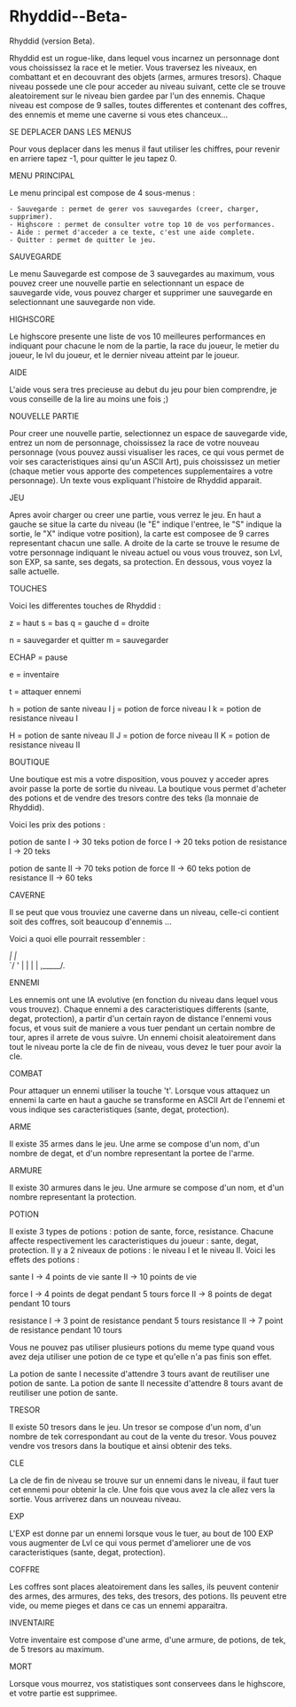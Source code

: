 Rhyddid--Beta-
==============

Rhyddid (version Beta).

Rhyddid est un rogue-like, dans lequel vous incarnez un personnage dont vous 
choississez la race et le metier. Vous traversez les niveaux, en combattant et 
en decouvrant des objets (armes, armures tresors). Chaque niveau possede une cle
pour acceder au niveau suivant, cette cle se trouve aleatoirement sur le niveau 
bien gardee par l'un des ennemis. Chaque niveau est compose de 9 salles, toutes
differentes et contenant des coffres, des ennemis et meme une caverne si vous
etes chanceux...

SE DEPLACER DANS LES MENUS

Pour vous deplacer dans les menus il faut utiliser les chiffres, pour revenir en
arriere tapez -1, pour quitter le jeu tapez 0.

MENU PRINCIPAL

Le menu principal est compose de 4 sous-menus :

	- Sauvegarde : permet de gerer vos sauvegardes (creer, charger, supprimer).
	- Highscore : permet de consulter votre top 10 de vos performances.
	- Aide : permet d'acceder a ce texte, c'est une aide complete.
	- Quitter : permet de quitter le jeu.
	
SAUVEGARDE

Le menu Sauvegarde est compose de 3 sauvegardes au maximum, vous pouvez creer
une nouvelle partie en selectionnant un espace de sauvegarde vide, vous pouvez
charger et supprimer une sauvegarde en selectionnant une sauvegarde non vide.

HIGHSCORE

Le highscore presente une liste de vos 10 meilleures performances en indiquant
pour chacune le nom de la partie, la race du joueur, le metier du joueur, le lvl
du joueur, et le dernier niveau atteint par le joueur.

AIDE

L'aide vous sera tres precieuse au debut du jeu pour bien comprendre, je vous
conseille de la lire au moins une fois ;)

NOUVELLE PARTIE

Pour creer une nouvelle partie, selectionnez un espace de sauvegarde vide,
entrez un nom de personnage, choississez la race de votre nouveau personnage 
(vous pouvez aussi visualiser les races, ce qui vous permet de voir ses
caracteristiques ainsi qu'un ASCII Art), puis choississez un metier (chaque
metier vous apporte des competences supplementaires a votre personnage). Un
texte vous expliquant l'histoire de Rhyddid apparait.

JEU

Apres avoir charger ou creer une partie, vous verrez le jeu. En haut a gauche se
situe la carte du niveau (le "E" indique l'entree, le "S" indique la sortie, le
"X" indique votre position), la carte est composee de 9 carres representant
chacun une salle. A droite de la carte se trouve le resume de votre personnage
indiquant le niveau actuel ou vous vous trouvez, son Lvl, son EXP, sa sante,
ses degats, sa protection. En dessous, vous voyez la salle actuelle.

TOUCHES

Voici les differentes touches de Rhyddid :

z = haut
s = bas
q = gauche
d = droite

n = sauvegarder et quitter
m = sauvegarder

ECHAP = pause

e = inventaire

t = attaquer ennemi

h = potion de sante niveau I
j = potion de force niveau I
k = potion de resistance niveau I

H = potion de sante niveau II
J = potion de force niveau II
K = potion de resistance niveau II

BOUTIQUE

Une boutique est mis a votre disposition, vous pouvez y acceder apres avoir
passe la porte de sortie du niveau. La boutique vous permet d'acheter des
potions et de vendre des tresors contre des teks (la monnaie de Rhyddid).

Voici les prix des potions :

potion de sante I -> 30 teks
potion de force I -> 20 teks
potion de resistance I -> 20 teks

potion de sante II -> 70 teks
potion de force II -> 60 teks
potion de resistance II -> 60 teks

CAVERNE

Il se peut que vous trouviez une caverne dans un niveau, celle-ci contient
soit des coffres, soit beaucoup d'ennemis ...

Voici a quoi elle pourrait ressembler :

   _| |_  
 `/     \'
  |     | 
  |     | 
 ,\_____/.

ENNEMI

Les ennemis ont une IA evolutive (en fonction du niveau dans lequel vous vous
trouvez). Chaque ennemi a des caracteristiques differents (sante, degat, 
protection), a partir d'un certain rayon de distance l'ennemi vous focus, et
vous suit de maniere a vous tuer pendant un certain nombre de tour, apres il
arrete de vous suivre. Un ennemi choisit aleatoirement dans tout le niveau porte
la cle de fin de niveau, vous devez le tuer pour avoir la cle.

COMBAT

Pour attaquer un ennemi utiliser la touche 't'. Lorsque vous attaquez un ennemi
la carte en haut a gauche se transforme en ASCII Art de l'ennemi et vous indique
ses caracteristiques (sante, degat, protection).

ARME

Il existe 35 armes dans le jeu. Une arme se compose d'un nom, d'un nombre de
degat, et d'un nombre representant la portee de l'arme.

ARMURE

Il existe 30 armures dans le jeu. Une armure se compose d'un nom, et d'un nombre 
representant la protection.

POTION

Il existe 3 types de potions : potion de sante, force, resistance. Chacune
affecte respectivement les caracteristiques du joueur : sante, degat, protection.
Il y a 2 niveaux de potions : le niveau I et le niveau II. Voici les effets des
potions :

sante I -> 4 points de vie
sante II -> 10 points de vie

force I -> 4 points de degat pendant 5 tours
force II -> 8 points de degat pendant 10 tours

resistance I -> 3 point de resistance pendant 5 tours
resistance II -> 7 point de resistance pendant 10 tours

Vous ne pouvez pas utiliser plusieurs potions du meme type quand vous avez deja
utiliser une potion de ce type et qu'elle n'a pas finis son effet.

La potion de sante I necessite d'attendre 3 tours avant de reutiliser une potion
de sante. La potion de sante II necessite d'attendre 8 tours avant de reutiliser
une potion de sante.

TRESOR

Il existe 50 tresors dans le jeu. Un tresor se compose d'un nom, d'un nombre de
tek correspondant au cout de la vente du tresor. Vous pouvez vendre vos tresors
dans la boutique et ainsi obtenir des teks.

CLE

La cle de fin de niveau se trouve sur un ennemi dans le niveau, il faut tuer cet
ennemi pour obtenir la cle. Une fois que vous avez la cle allez vers la sortie.
Vous arriverez dans un nouveau niveau.

EXP

L'EXP est donne par un ennemi lorsque vous le tuer, au bout de 100 EXP vous
augmenter de Lvl ce qui vous permet d'ameliorer une de vos caracteristiques
(sante, degat, protection).

COFFRE

Les coffres sont places aleatoirement dans les salles, ils peuvent contenir des
armes, des armures, des teks, des tresors, des potions. Ils peuvent etre vide, 
ou meme pieges et dans ce cas un ennemi apparaitra.

INVENTAIRE

Votre inventaire est compose d'une arme, d'une armure, de potions, de tek, de 5 
tresors au maximum.

MORT

Lorsque vous mourrez, vos statistiques sont conservees dans le highscore, et
votre partie est supprimee.



